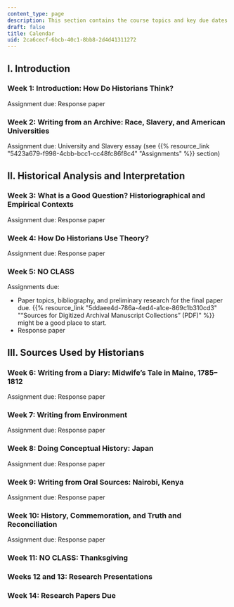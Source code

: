 ```yaml
---
content_type: page
description: This section contains the course topics and key due dates.
draft: false
title: Calendar
uid: 2ca6cecf-6bcb-40c1-8bb8-2d4d41311272
---
```

## I. Introduction

### Week 1: Introduction: How Do Historians Think?

Assignment due: Response paper

### Week 2: Writing from an Archive: Race, Slavery, and American Universities

Assignment due: University and Slavery essay (see {{% resource_link "5423a679-f998-4cbb-bcc1-cc48fc86f8c4" "Assignments" %}} section)

## II. Historical Analysis and Interpretation

### Week 3: What is a Good Question? Historiographical and Empirical Contexts

Assignment due: Response paper

### Week 4: How Do Historians Use Theory?

Assignment due: Response paper

### Week 5: NO CLASS

Assignments due: 

- Paper topics, bibliography, and preliminary research for the final paper due. {{% resource_link "5ddaee4d-786a-4ed4-a1ce-869c1b310cd3" "“Sources for Digitized Archival Manuscript Collections” (PDF)" %}} might be a good place to start.
- Response paper

## III. Sources Used by Historians

### Week 6: Writing from a Diary: Midwife’s Tale in Maine, 1785–1812

Assignment due: Response paper

### Week 7: Writing from Environment

Assignment due: Response paper

### Week 8: Doing Conceptual History: Japan

Assignment due: Response paper

### Week 9: Writing from Oral Sources: Nairobi, Kenya

Assignment due: Response paper

### Week 10: History, Commemoration, and Truth and Reconciliation

Assignment due: Response paper

### Week 11: NO CLASS: Thanksgiving

### Weeks 12 and 13: Research Presentations

### Week 14: Research Papers Due